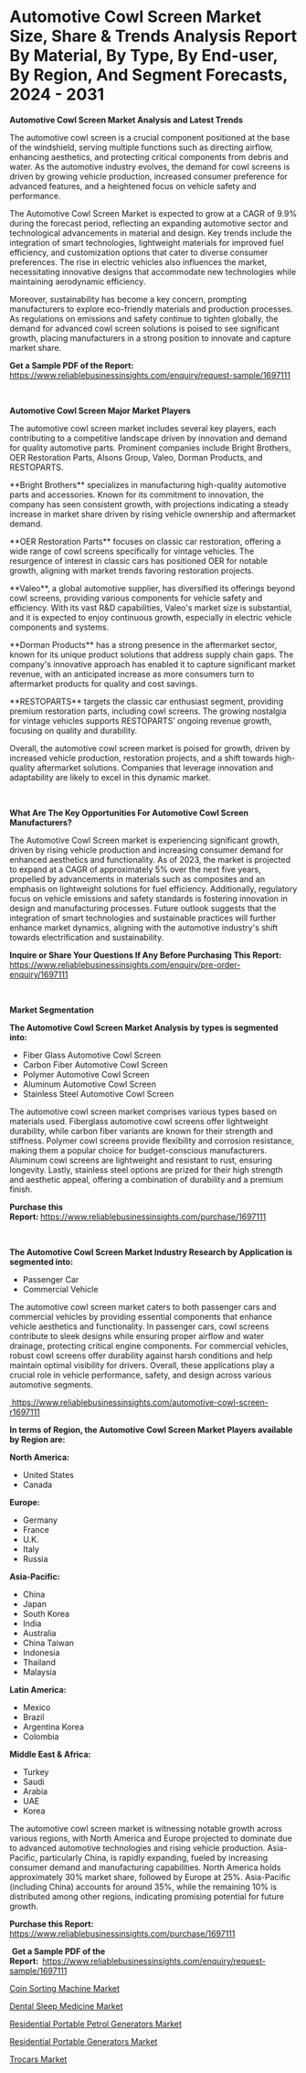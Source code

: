 <p><h1>Automotive Cowl Screen Market Size, Share & Trends Analysis Report By Material, By Type, By End-user, By Region, And Segment Forecasts, 2024 - 2031</h1></p><p><strong>Automotive Cowl Screen Market Analysis and Latest Trends</strong></p>
<p><p>The automotive cowl screen is a crucial component positioned at the base of the windshield, serving multiple functions such as directing airflow, enhancing aesthetics, and protecting critical components from debris and water. As the automotive industry evolves, the demand for cowl screens is driven by growing vehicle production, increased consumer preference for advanced features, and a heightened focus on vehicle safety and performance.</p><p>The Automotive Cowl Screen Market is expected to grow at a CAGR of 9.9% during the forecast period, reflecting an expanding automotive sector and technological advancements in material and design. Key trends include the integration of smart technologies, lightweight materials for improved fuel efficiency, and customization options that cater to diverse consumer preferences. The rise in electric vehicles also influences the market, necessitating innovative designs that accommodate new technologies while maintaining aerodynamic efficiency.</p><p>Moreover, sustainability has become a key concern, prompting manufacturers to explore eco-friendly materials and production processes. As regulations on emissions and safety continue to tighten globally, the demand for advanced cowl screen solutions is poised to see significant growth, placing manufacturers in a strong position to innovate and capture market share.</p></p>
<p><strong>Get a Sample PDF of the Report:&nbsp;</strong> <a href="https://www.reliablebusinessinsights.com/enquiry/request-sample/1697111?utm_campaign=1138&utm_medium=2&utm_source=Github&utm_content=ia&utm_term=20102024&utm_id=automotive-cowl-screen">https://www.reliablebusinessinsights.com/enquiry/request-sample/1697111</a></p>
<p>&nbsp;</p>
<p><strong>Automotive Cowl Screen Major Market Players</strong></p>
<p><p>The automotive cowl screen market includes several key players, each contributing to a competitive landscape driven by innovation and demand for quality automotive parts. Prominent companies include Bright Brothers, OER Restoration Parts, Alsons Group, Valeo, Dorman Products, and RESTOPARTS.</p><p>**Bright Brothers** specializes in manufacturing high-quality automotive parts and accessories. Known for its commitment to innovation, the company has seen consistent growth, with projections indicating a steady increase in market share driven by rising vehicle ownership and aftermarket demand.</p><p>**OER Restoration Parts** focuses on classic car restoration, offering a wide range of cowl screens specifically for vintage vehicles. The resurgence of interest in classic cars has positioned OER for notable growth, aligning with market trends favoring restoration projects.</p><p>**Valeo**, a global automotive supplier, has diversified its offerings beyond cowl screens, providing various components for vehicle safety and efficiency. With its vast R&D capabilities, Valeo's market size is substantial, and it is expected to enjoy continuous growth, especially in electric vehicle components and systems.</p><p>**Dorman Products** has a strong presence in the aftermarket sector, known for its unique product solutions that address supply chain gaps. The company's innovative approach has enabled it to capture significant market revenue, with an anticipated increase as more consumers turn to aftermarket products for quality and cost savings.</p><p>**RESTOPARTS** targets the classic car enthusiast segment, providing premium restoration parts, including cowl screens. The growing nostalgia for vintage vehicles supports RESTOPARTS’ ongoing revenue growth, focusing on quality and durability.</p><p>Overall, the automotive cowl screen market is poised for growth, driven by increased vehicle production, restoration projects, and a shift towards high-quality aftermarket solutions. Companies that leverage innovation and adaptability are likely to excel in this dynamic market.</p></p>
<p>&nbsp;</p>
<p><strong>What Are The Key Opportunities For Automotive Cowl Screen Manufacturers?</strong></p>
<p><p>The Automotive Cowl Screen market is experiencing significant growth, driven by rising vehicle production and increasing consumer demand for enhanced aesthetics and functionality. As of 2023, the market is projected to expand at a CAGR of approximately 5% over the next five years, propelled by advancements in materials such as composites and an emphasis on lightweight solutions for fuel efficiency. Additionally, regulatory focus on vehicle emissions and safety standards is fostering innovation in design and manufacturing processes. Future outlook suggests that the integration of smart technologies and sustainable practices will further enhance market dynamics, aligning with the automotive industry's shift towards electrification and sustainability.</p></p>
<p><strong>Inquire or Share Your Questions If Any Before Purchasing This Report:</strong> <a href="https://www.reliablebusinessinsights.com/enquiry/pre-order-enquiry/1697111?utm_campaign=1138&utm_medium=2&utm_source=Github&utm_content=ia&utm_term=20102024&utm_id=automotive-cowl-screen">https://www.reliablebusinessinsights.com/enquiry/pre-order-enquiry/1697111</a></p>
<p>&nbsp;</p>
<p><strong>Market Segmentation</strong></p>
<p><strong>The Automotive Cowl Screen Market Analysis by types is segmented into:</strong></p>
<p><ul><li>Fiber Glass Automotive Cowl Screen</li><li>Carbon Fiber Automotive Cowl Screen</li><li>Polymer Automotive Cowl Screen</li><li>Aluminum Automotive Cowl Screen</li><li>Stainless Steel Automotive Cowl Screen</li></ul></p>
<p><p>The automotive cowl screen market comprises various types based on materials used. Fiberglass automotive cowl screens offer lightweight durability, while carbon fiber variants are known for their strength and stiffness. Polymer cowl screens provide flexibility and corrosion resistance, making them a popular choice for budget-conscious manufacturers. Aluminum cowl screens are lightweight and resistant to rust, ensuring longevity. Lastly, stainless steel options are prized for their high strength and aesthetic appeal, offering a combination of durability and a premium finish.</p></p>
<p><strong>Purchase this Report:&nbsp;</strong><a href="https://www.reliablebusinessinsights.com/purchase/1697111?utm_campaign=1138&utm_medium=2&utm_source=Github&utm_content=ia&utm_term=20102024&utm_id=automotive-cowl-screen">https://www.reliablebusinessinsights.com/purchase/1697111</a></p>
<p>&nbsp;</p>
<p><strong>The Automotive Cowl Screen Market Industry Research by Application is segmented into:</strong></p>
<p><ul><li>Passenger Car</li><li>Commercial Vehicle</li></ul></p>
<p><p>The automotive cowl screen market caters to both passenger cars and commercial vehicles by providing essential components that enhance vehicle aesthetics and functionality. In passenger cars, cowl screens contribute to sleek designs while ensuring proper airflow and water drainage, protecting critical engine components. For commercial vehicles, robust cowl screens offer durability against harsh conditions and help maintain optimal visibility for drivers. Overall, these applications play a crucial role in vehicle performance, safety, and design across various automotive segments.</p></p>
<p><a href="https://www.reliablebusinessinsights.com/automotive-cowl-screen-r1697111?utm_campaign=1138&utm_medium=2&utm_source=Github&utm_content=ia&utm_term=20102024&utm_id=automotive-cowl-screen">&nbsp;https://www.reliablebusinessinsights.com/automotive-cowl-screen-r1697111</a></p>
<p><strong>In terms of Region, the Automotive Cowl Screen Market Players available by Region are:</strong></p>
<p>
    <p> <strong> North America: </strong>
        <ul>
            <li>United States</li>
            <li>Canada</li>
        </ul>
        </p> 
    <p> <strong> Europe: </strong>
        <ul>
            <li>Germany</li>
            <li>France</li>
            <li>U.K.</li>
            <li>Italy</li>
            <li>Russia</li>
        </ul>
        </p> 
    <p> <strong> Asia-Pacific: </strong>
        <ul>
            <li>China</li>
            <li>Japan</li>
            <li>South Korea</li>
            <li>India</li>
            <li>Australia</li>
            <li>China Taiwan</li>
            <li>Indonesia</li>
            <li>Thailand</li>
            <li>Malaysia</li>
        </ul>
        </p> 
    <p> <strong> Latin America: </strong>
        <ul>
            <li>Mexico</li>
            <li>Brazil</li>
            <li>Argentina Korea</li>
            <li>Colombia</li>
        </ul>
        </p> 
    <p> <strong> Middle East & Africa: </strong>
        <ul>
            <li>Turkey</li>
            <li>Saudi</li>
            <li>Arabia</li>
            <li>UAE</li>
            <li>Korea</li>
        </ul>
    </p>
    </p>
<p><p>The automotive cowl screen market is witnessing notable growth across various regions, with North America and Europe projected to dominate due to advanced automotive technologies and rising vehicle production. Asia-Pacific, particularly China, is rapidly expanding, fueled by increasing consumer demand and manufacturing capabilities. North America holds approximately 30% market share, followed by Europe at 25%. Asia-Pacific (including China) accounts for around 35%, while the remaining 10% is distributed among other regions, indicating promising potential for future growth.</p></p>
<p><strong>Purchase this Report: </strong><a href="https://www.reliablebusinessinsights.com/purchase/1697111?utm_campaign=1138&utm_medium=2&utm_source=Github&utm_content=ia&utm_term=20102024&utm_id=automotive-cowl-screen">https://www.reliablebusinessinsights.com/purchase/1697111</a></p>
<p>&nbsp;<strong>Get a Sample PDF of the Report:&nbsp;&nbsp;</strong><a href="https://www.reliablebusinessinsights.com/enquiry/request-sample/1697111?utm_campaign=1138&utm_medium=2&utm_source=Github&utm_content=ia&utm_term=20102024&utm_id=automotive-cowl-screen">https://www.reliablebusinessinsights.com/enquiry/request-sample/1697111</a></p>
<p><strong></strong></p>
<p><p><a href="https://issuu.com/reportprime-2/docs/coin-sorting-machine-market-size-20_d7fa6462aaf2ac?utm_campaign=1138&utm_medium=2&utm_source=Github&utm_content=ia&utm_term=20102024&utm_id=automotive-cowl-screen">Coin Sorting Machine Market</a></p><p><a href="https://www.linkedin.com/pulse/strategic-market-insights-navigating-global-dental-sleep-tjcpe?utm_campaign=1138&utm_medium=2&utm_source=Github&utm_content=ia&utm_term=20102024&utm_id=automotive-cowl-screen">Dental Sleep Medicine Market</a></p><p><a href="https://github.com/mynearvphamillwd7/Market-Research-Report-List-1/blob/main/residential-portable-petrol-generators-market.md?utm_campaign=1138&utm_medium=2&utm_source=Github&utm_content=ia&utm_term=20102024&utm_id=automotive-cowl-screen">Residential Portable Petrol Generators Market</a></p><p><a href="https://github.com/khloet8sawender/Market-Research-Report-List-1/blob/main/residential-portable-generators-market.md?utm_campaign=1138&utm_medium=2&utm_source=Github&utm_content=ia&utm_term=20102024&utm_id=automotive-cowl-screen">Residential Portable Generators Market</a></p><p><a href="https://www.linkedin.com/pulse/market-leaders-laggards-global-trocars-trends-forecast-qmepe?utm_campaign=1138&utm_medium=2&utm_source=Github&utm_content=ia&utm_term=20102024&utm_id=automotive-cowl-screen">Trocars Market</a></p></p>